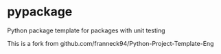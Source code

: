# pypackage
Python package template for packages with unit testing

This is a fork from github.com/franneck94/Python-Project-Template-Eng

